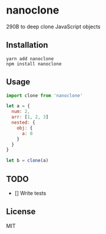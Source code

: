 # nanoclone
290B to deep clone JavaScript objects

## Installation
```
yarn add nanoclone
npm install nanoclone
```

## Usage
```javascript
import clone from 'nanoclone'

let a = {
  num: 2,
  arr: [1, 2, 3]
  nested: {
    obj: {
      a: 0
    }
  }
}

let b = clone(a)
```

## TODO
- [] Write tests

## License
MIT
